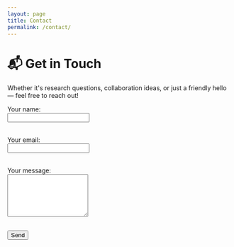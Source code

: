 ```yaml
---
layout: page
title: Contact
permalink: /contact/
---
```


# 📬 Get in Touch

Whether it's research questions, collaboration ideas, or just a friendly hello — feel free to reach out!

<form action="https://formspree.io/f/xwploede" method="POST">
  <label>Your name:<br>
    <input type="text" name="name" required>
  </label><br><br>

  <label>Your email:<br>
    <input type="email" name="_replyto" required>
  </label><br><br>

  <label>Your message:<br>
    <textarea name="message" rows="6" required></textarea>
  </label><br><br>

  <button type="submit">Send</button>
</form>
